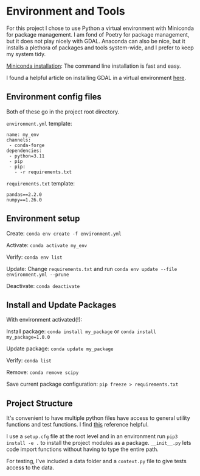 # Environment and Tools

For this project I chose to use Python a virtual environment with Miniconda for package management. I am fond of Poetry for package management, but it does not play nicely with GDAL. Anaconda can also be nice, but it installs a plethora of packages and tools system-wide, and I prefer to keep my system tidy.

[Miniconda installation](https://docs.conda.io/projects/miniconda/en/latest/): The command line installation is fast and easy.

I found a helpful article on installing GDAL in a virtual environment [here](https://medium.com/@spatsel.cci/using-gdal-with-python-pip-and-windows-10-618d773d8926).

## Environment config files

Both of these go in the project root directory.

`environment.yml` template:

```
name: my_env
channels:
 - conda-forge
dependencies:
 - python=3.11
 - pip
 - pip:
   - -r requirements.txt
```

`requirements.txt` template:

```
pandas==2.2.0
numpy==1.26.0
```

## Environment setup

Create: `conda env create -f environment.yml`

Activate: `conda activate my_env`

Verify: `conda env list`

Update: Change `requirements.txt` and run  `conda env update --file environment.yml --prune`

Deactivate:  `conda deactivate`

## Install and Update Packages

With environment activated(!):

Install package: `conda install my_package` or `conda install my_package=1.0.0`

Update package: `conda update my_package`

Verify: `conda list`

Remove: `conda remove scipy`

Save current package configuration: `pip freeze > requirements.txt`

## Project Structure

It's convenient to have multiple python files have access to general utility functions and test functions. I find [this](https://xebia.com/blog/a-practical-guide-to-setuptools-and-pyproject-toml/) reference helpful.

I use a `setup.cfg` file at the root level and in an environment run `pip3 install -e .` to install the project modules as a package. `__init__.py` lets code import functions without having to type the entire path.

For testing, I've included a data folder and  a `context.py` file to give tests access to the data.